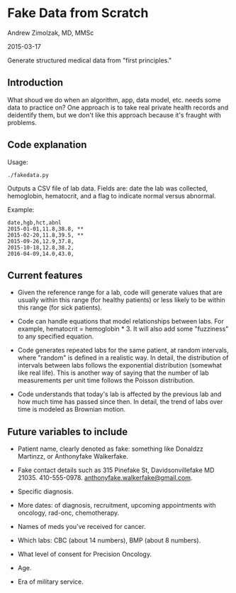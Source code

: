 Fake Data from Scratch
========================

Andrew Zimolzak, MD, MMSc

2015-03-17

Generate structured medical data from "first principles."

Introduction
--------

What shoud we do when an algorithm, app, data model, etc. needs some
data to practice on? One approach is to take real private health
records and deidentify them, but we don't like this approach because
it's fraught with problems.

Code explanation
---------

Usage:

    ./fakedata.py

Outputs a CSV file of lab data. Fields are: date the lab was
collected, hemoglobin, hematocrit, and a flag to indicate normal
versus abnormal.

Example:

    date,hgb,hct,abnl
    2015-01-01,11.8,38.8, **
    2015-02-20,11.8,39.5, **
    2015-09-26,12.9,37.8,
    2015-10-18,12.8,38.2,
    2016-04-09,14.0,43.0,

Current features
--------
* Given the reference range for a lab, code will generate values that
  are usually within this range (for healthy patients) or less likely
  to be within this range (for sick patients).

* Code can handle equations that model relationships between labs. For
  example, hematocrit = hemoglobin * 3. It will also add some
  "fuzziness" to any specified equation.

* Code generates repeated labs for the same patient, at random
  intervals, where "random" is defined in a realistic way. In detail,
  the distribution of intervals between labs follows the exponential
  distribution (somewhat like real life). This is another way of
  saying that the number of lab measurements per unit time follows the
  Poisson distribution.

* Code understands that today's lab is affected by the previous lab
  and how much time has passed since then. In detail, the trend of
  labs over time is modeled as Brownian motion.

Future variables to include
--------
* Patient name, clearly denoted as fake: something like Donaldzz
Martinzz, or Anthonyfake Walkerfake.

* Fake contact details such as 315 Pinefake St, Davidsonvillefake MD
  21035. 410-555-0978. anthonyfake.walkerfake@gmail.com.

* Specific diagnosis.

* More dates: of diagnosis, recruitment, upcoming appointments with
  oncology, rad-onc, chemotherapy.

* Names of meds you've received for cancer.

* Which labs: CBC (about 14 numbers), BMP (about 8 numbers).

* What level of consent for Precision Oncology.

* Age.

* Era of military service.
